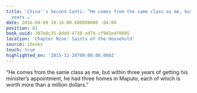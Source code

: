 ```yaml
---
title: 'China''s Second Conti: “He comes from the same class as me, but within three
  years …'
date: 2016-04-09 18:16:00.600000000 -04:00
position: 61
book_uuid: 307e8c35-0ddd-4738-ad74-cf9d2e4f8605
location: 'Chapter Nine: Saints of the Household'
source: ibooks
touch: true
highlighted_on: '2015-12-28T00:00:00.000Z'
---
```


“He comes from the same class as me, but within three years of getting his minister’s appointment, he had three homes in Maputo, each of which is worth more than a million dollars.”